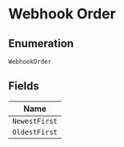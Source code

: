 
# Webhook Order

## Enumeration

`WebhookOrder`

## Fields

| Name |
|  --- |
| `NewestFirst` |
| `OldestFirst` |


